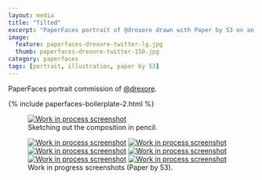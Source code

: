 ```yaml
---
layout: media
title: "Tilted"
excerpt: "PaperFaces portrait of @drexore drawn with Paper by 53 on an iPad."
image: 
  feature: paperfaces-drexore-twitter-lg.jpg
  thumb: paperfaces-drexore-twitter-150.jpg
category: paperfaces
tags: [portrait, illustration, paper by 53]
---
```


PaperFaces portrait commission of <a href="http://twitter.com/drexore">@drexore</a>.

{% include paperfaces-boilerplate-2.html %}

<figure>
	<a href="{{ site.url }}/images/paperfaces-drexore-process-1-lg.jpg"><img src="{{ site.url }}/images/paperfaces-drexore-process-1-750.jpg" alt="Work in process screenshot"></a>
	<figcaption>Sketching out the composition in pencil.</figcaption>
</figure>

<figure class="half">
	<a href="{{ site.url }}/images/paperfaces-drexore-process-2-lg.jpg"><img src="{{ site.url }}/images/paperfaces-drexore-process-2-600.jpg" alt="Work in process screenshot"></a>
	<a href="{{ site.url }}/images/paperfaces-drexore-process-3-lg.jpg"><img src="{{ site.url }}/images/paperfaces-drexore-process-3-600.jpg" alt="Work in process screenshot"></a>
	<a href="{{ site.url }}/images/paperfaces-drexore-process-4-lg.jpg"><img src="{{ site.url }}/images/paperfaces-drexore-process-4-600.jpg" alt="Work in process screenshot"></a>
	<a href="{{ site.url }}/images/paperfaces-drexore-process-5-lg.jpg"><img src="{{ site.url }}/images/paperfaces-drexore-process-5-600.jpg" alt="Work in process screenshot"></a>
	<a href="{{ site.url }}/images/paperfaces-drexore-process-6-lg.jpg"><img src="{{ site.url }}/images/paperfaces-drexore-process-6-600.jpg" alt="Work in process screenshot"></a>
	<a href="{{ site.url }}/images/paperfaces-drexore-process-7-lg.jpg"><img src="{{ site.url }}/images/paperfaces-drexore-process-7-600.jpg" alt="Work in process screenshot"></a>
	<figcaption>Work in progress screenshots (Paper by 53).</figcaption>
</figure>